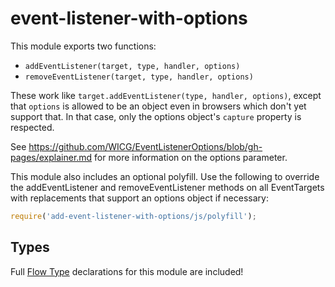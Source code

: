 # event-listener-with-options

This module exports two functions:
* `addEventListener(target, type, handler, options)`
* `removeEventListener(target, type, handler, options)`

These work like `target.addEventListener(type, handler, options)`, except that
`options` is allowed to be an object even in browsers which don't yet support
that. In that case, only the options object's `capture` property is respected.

See https://github.com/WICG/EventListenerOptions/blob/gh-pages/explainer.md for
more information on the options parameter.

This module also includes an optional polyfill. Use the following to override
the addEventListener and removeEventListener methods on all EventTargets with
replacements that support an options object if necessary:

```js
require('add-event-listener-with-options/js/polyfill');
```

## Types

Full [Flow Type](http://flowtype.org/) declarations for this module are
included!

